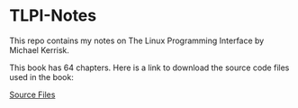 # TLPI-Notes
This repo contains my notes on The Linux Programming Interface by Michael Kerrisk.

This book has 64 chapters. Here is a link to download the source code files used in the book:

[Source Files](http://www.man7.org/tlpi/code/online/all_files_by_chapter.html)
